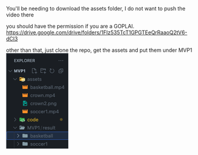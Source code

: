 You'll be needing to download the assets folder, I do not want to push the video there

you should have the permission if you are a GOPLAI.
https://drive.google.com/drive/folders/1FIz535TcT1GPGTEeQrRaaoQ2tV6-dCI3

other than that, just clone the repo, get the assets and put them under MVP1
![alt text](menu.png)
